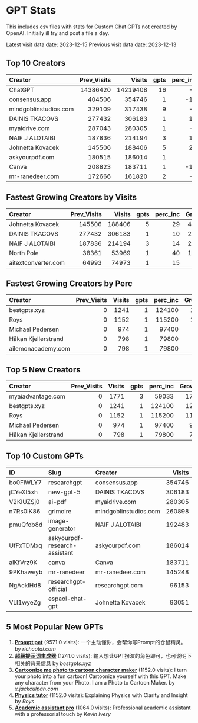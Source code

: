# GPT Stats
This includes csv files with stats for Custom Chat GPTs not created by OpenAI.
Initially ill try and post a file a day.

Latest visit data date: 2023-12-15
Previous visit data date: 2023-12-13

## Top 10 Creators

| Creator               |   Prev_Visits |   Visits |   gpts |   perc_inc |
|:----------------------|--------------:|---------:|-------:|-----------:|
| ChatGPT               |      14386420 | 14219408 |     16 |         -1 |
| consensus.app         |        404506 |   354746 |      1 |        -12 |
| mindgoblinstudios.com |        329109 |   317438 |      9 |         -3 |
| DAINIS TKACOVS        |        277432 |   306183 |      1 |         10 |
| myaidrive.com         |        287043 |   280305 |      1 |         -2 |
| NAIF J ALOTAIBI       |        187836 |   214194 |      3 |         14 |
| Johnetta Kovacek      |        145506 |   188406 |      5 |         29 |
| askyourpdf.com        |        180515 |   186014 |      1 |          3 |
| Canva                 |        208823 |   183711 |      1 |        -12 |
| mr-ranedeer.com       |        172666 |   161820 |      2 |         -6 |

## Fastest Growing Creators by Visits

| Creator             |   Prev_Visits |   Visits |   gpts |   perc_inc |   Growth |
|:--------------------|--------------:|---------:|-------:|-----------:|---------:|
| Johnetta Kovacek    |        145506 |   188406 |      5 |         29 |    42900 |
| DAINIS TKACOVS      |        277432 |   306183 |      1 |         10 |    28751 |
| NAIF J ALOTAIBI     |        187836 |   214194 |      3 |         14 |    26358 |
| North Pole          |         38361 |    53969 |      1 |         40 |    15608 |
| aitextconverter.com |         64993 |    74973 |      1 |         15 |     9980 |

## Fastest Growing Creators by Perc

| Creator             |   Prev_Visits |   Visits |   gpts |   perc_inc |   Growth |
|:--------------------|--------------:|---------:|-------:|-----------:|---------:|
| bestgpts.xyz        |             0 |     1241 |      1 |     124100 |     1241 |
| Roys                |             0 |     1152 |      1 |     115200 |     1152 |
| Michael Pedersen    |             0 |      974 |      1 |      97400 |      974 |
| Håkan Kjellerstrand |             0 |      798 |      1 |      79800 |      798 |
| ailemonacademy.com  |             0 |      798 |      1 |      79800 |      798 |

## Top 5 New Creators

| Creator             |   Prev_Visits |   Visits |   gpts |   perc_inc |   Growth |
|:--------------------|--------------:|---------:|-------:|-----------:|---------:|
| myaiadvantage.com   |             0 |     1771 |      3 |      59033 |     1771 |
| bestgpts.xyz        |             0 |     1241 |      1 |     124100 |     1241 |
| Roys                |             0 |     1152 |      1 |     115200 |     1152 |
| Michael Pedersen    |             0 |      974 |      1 |      97400 |      974 |
| Håkan Kjellerstrand |             0 |      798 |      1 |      79800 |      798 |

## Top 10 Custom GPTs

| ID        | Slug                          | Creator               |   Visits |
|:----------|:------------------------------|:----------------------|---------:|
| bo0FiWLY7 | researchgpt                   | consensus.app         |   354746 |
| jCYeXl5xh | new-gpt-5                     | DAINIS TKACOVS        |   306183 |
| V2KIUZSj0 | ai-pdf                        | myaidrive.com         |   280305 |
| n7Rs0IK86 | grimoire                      | mindgoblinstudios.com |   260898 |
| pmuQfob8d | image-generator               | NAIF J ALOTAIBI       |   192483 |
| UfFxTDMxq | askyourpdf-research-assistant | askyourpdf.com        |   186014 |
| alKfVrz9K | canva                         | Canva                 |   183711 |
| 9PKhaweyb | mr-ranedeer                   | mr-ranedeer.com       |   145248 |
| NgAcklHd8 | researchgpt-official          | researchgpt.com       |    96153 |
| VLI1wyeZg | espaol-chat-gpt               | Johnetta Kovacek      |    93051 |

## 5 Most Popular New GPTs

1. **[Prompt pet](https://chat.openai.com/g/g-N9d6Prmjs-prompt-pet)** (9571.0 visits): 一个主动懂你，会帮你写Prompt的仓鼠精灵。 by _richcatai.com_
2. **[超级提示词生成器](https://chat.openai.com/g/g-cHwtJ6Ovn)** (1241.0 visits): 输入想让GPT扮演的角色即可，也可说明下相关的背景信息 by _bestgpts.xyz_
3. **[Cartoonize me  photo to cartoon  character maker](https://chat.openai.com/g/g-6XolCY95X-cartoonize-me--photo-to-cartoon--character-maker)** (1152.0 visits): I turn your photo into a fun cartoon! Cartoonize yourself with this GPT. Make any character from your Photo. I am a Photo to Cartoon Maker. by _x.jackculpan.com_
4. **[Physics tutor](https://chat.openai.com/g/g-mY0OUrZah-physics-tutor)** (1152.0 visits): Explaining Physics with Clarity and Insight by _Roys_
5. **[Academic assistant pro](https://chat.openai.com/g/g-Ej5zYQRIB-academic-assistant-pro)** (1064.0 visits): Professional academic assistant with a professorial touch by _Kevin Ivery_